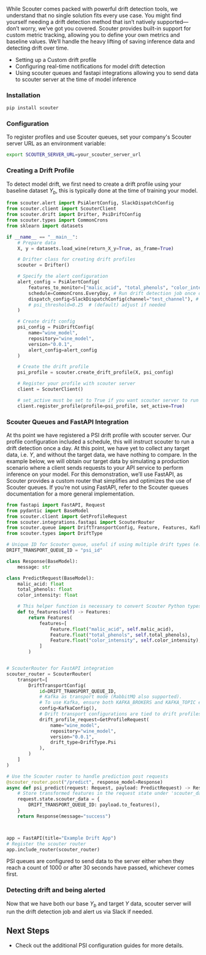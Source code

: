 
While Scouter comes packed with powerful drift detection tools, we understand that no single solution fits every use case. You might find yourself needing a drift detection method that isn’t natively supported—don’t worry, we’ve got you covered. Scouter provides built-in support for custom metric tracking, allowing you to define your own metrics and baseline values. We’ll handle the heavy lifting of saving inference data and detecting drift over time.

- Setting up a Custom drift profile
- Configuring real-time notifications for model drift detection
- Using scouter queues and fastapi integrations allowing you to send data to scouter server at the time of model inference

### Installation

```bash
pip install scouter
```

### **Configuration**
To register profiles and use Scouter queues, set your company's Scouter server URL as an environment variable:

```bash
export SCOUTER_SERVER_URL=your_scouter_server_url
```

### Creating a Drift Profile
To detect model drift, we first need to create a drift profile using your baseline dataset $Y_{b}$, this is typically done at the time of training your model.
```python hl_lines="6 15"
from scouter.alert import PsiAlertConfig, SlackDispatchConfig
from scouter.client import ScouterClient
from scouter.drift import Drifter, PsiDriftConfig
from scouter.types import CommonCrons
from sklearn import datasets

if __name__ == "__main__":
    # Prepare data
    X, y = datasets.load_wine(return_X_y=True, as_frame=True)

    # Drifter class for creating drift profiles
    scouter = Drifter()

    # Specify the alert configuration
    alert_config = PsiAlertConfig(
        features_to_monitor=["malic_acid", "total_phenols", "color_intensity"], # Defaults to all features if left empty
        schedule=CommonCrons.EveryDay, # Run drift detection job once daily
        dispatch_config=SlackDispatchConfig(channel="test_channel"), # Notify my team Slack channel if drift is detected
        # psi_threshold=0.25  # (default) adjust if needed
    )

    # Create drift config
    psi_config = PsiDriftConfig(
        name="wine_model",
        repository="wine_model",
        version="0.0.1",
        alert_config=alert_config
    )

    # Create the drift profile
    psi_profile = scouter.create_drift_profile(X, psi_config)

    # Register your profile with scouter server
    client = ScouterClient()

    # set_active must be set to True if you want scouter server to run the drift detection job
    client.register_profile(profile=psi_profile, set_active=True)
```


### Scouter Queues and FastAPI Integration

At ths point we have registered a PSI drift profile with scouter server. Our profile configuration included a schedule, this will instruct scouter to run a drift detection once a day.
At this point, we have yet to collect any target data, i.e. $Y,$ and without the target data, we have nothing to compare. In the example below, we will obtain our target data
by simulating a production scenario where a client sends requests to your API service to perform inference on your model. For this demonstration, we’ll use FastAPI, as
Scouter provides a custom router that simplifies and optimizes the use of Scouter queues. If you’re not using FastAPI, refer to the Scouter queues documentation for a more general implementation.

```python
from fastapi import FastAPI, Request
from pydantic import BaseModel
from scouter.client import GetProfileRequest
from scouter.integrations.fastapi import ScouterRouter
from scouter.queue import DriftTransportConfig, Feature, Features, KafkaConfig
from scouter.types import DriftType

# Unique ID for Scouter queue, useful if using multiple drift types (e.g., SPC and PSI)
DRIFT_TRANSPORT_QUEUE_ID = "psi_id"

class Response(BaseModel):
    message: str

class PredictRequest(BaseModel):
    malic_acid: float
    total_phenols: float
    color_intensity: float

    # This helper function is necessary to convert Scouter Python types into the appropriate Rust types.
    def to_features(self) -> Features:
        return Features(
            features=[
                Feature.float("malic_acid", self.malic_acid),
                Feature.float("total_phenols", self.total_phenols),
                Feature.float("color_intensity", self.color_intensity),
            ]
        )


# ScouterRouter for FastAPI integration 
scouter_router = ScouterRouter(
    transport=[
        DriftTransportConfig(
            id=DRIFT_TRANSPORT_QUEUE_ID,
            # Kafka as transport mode (RabbitMQ also supported).
            # To use Kafka, ensure both KAFKA_BROKERS and KAFKA_TOPIC environment variables are set
            config=KafkaConfig(),
            # Drift transport configurations are tied to drift profiles
            drift_profile_request=GetProfileRequest(
                name="wine_model",
                repository="wine_model",
                version="0.0.1",
                drift_type=DriftType.Psi
            ),
        )
    ]
)

# Use the Scouter router to handle prediction post requests
@scouter_router.post("/predict", response_model=Response)
async def psi_predict(request: Request, payload: PredictRequest) -> Response:
    # Store transformed features in the request state under 'scouter_data' for the specified queue ID
    request.state.scouter_data = {
        DRIFT_TRANSPORT_QUEUE_ID: payload.to_features(),
    }
    return Response(message="success")



app = FastAPI(title="Example Drift App")
# Register the scouter router
app.include_router(scouter_router)
```
PSI queues are configured to send data to the server either when they reach a count of 1000 or after 30 seconds have passed, whichever comes first.

### Detecting drift and being alerted
Now that we have both our base $Y_{b}$ and target $Y$ data, scouter server will run the drift detection job and alert us via Slack if needed.

## Next Steps

- Check out the additional PSI configuration guides for more details.
